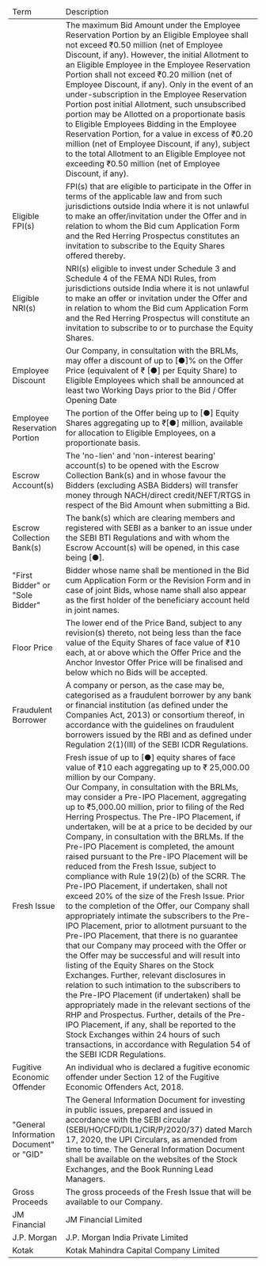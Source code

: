 <table><thead><tr><td>Term</td><td>Description</td></tr></thead><tbody><tr><td></td><td>The maximum Bid Amount under the Employee Reservation Portion by an Eligible Employee shall not exceed ₹0.50 million (net of Employee Discount, if any). However, the initial Allotment to an Eligible Employee in the Employee Reservation Portion shall not exceed ₹0.20 million (net of Employee Discount, if any). Only in the event of an under-subscription in the Employee Reservation Portion post initial Allotment, such unsubscribed portion may be Allotted on a proportionate basis to Eligible Employees Bidding in the Employee Reservation Portion, for a value in excess of ₹0.20 million (net of Employee Discount, if any), subject to the total Allotment to an Eligible Employee not exceeding ₹0.50 million (net of Employee Discount, if any).</td></tr><tr><td>Eligible FPI(s)</td><td>FPI(s) that are eligible to participate in the Offer in terms of the applicable law and from such jurisdictions outside India where it is not unlawful to make an offer/invitation under the Offer and in relation to whom the Bid cum Application Form and the Red Herring Prospectus constitutes an invitation to subscribe to the Equity Shares offered thereby.</td></tr><tr><td>Eligible NRI(s)</td><td>NRI(s) eligible to invest under Schedule 3 and Schedule 4 of the FEMA NDI Rules, from jurisdictions outside India where it is not unlawful to make an offer or invitation under the Offer and in relation to whom the Bid cum Application Form and the Red Herring Prospectus will constitute an invitation to subscribe to or to purchase the Equity Shares.</td></tr><tr><td>Employee Discount</td><td>Our Company, in consultation with the BRLMs, may offer a discount of up to [●]% on the Offer Price (equivalent of ₹ [●] per Equity Share) to Eligible Employees which shall be announced at least two Working Days prior to the Bid / Offer Opening Date</td></tr><tr><td>Employee Reservation Portion</td><td>The portion of the Offer being up to [●] Equity Shares aggregating up to ₹[●] million, available for allocation to Eligible Employees, on a proportionate basis.</td></tr><tr><td>Escrow Account(s)</td><td>The 'no-lien' and 'non-interest bearing' account(s) to be opened with the Escrow Collection Bank(s) and in whose favour the Bidders (excluding ASBA Bidders) will transfer money through NACH/direct credit/NEFT/RTGS in respect of the Bid Amount when submitting a Bid.</td></tr><tr><td>Escrow Collection Bank(s)</td><td>The bank(s) which are clearing members and registered with SEBI as a banker to an issue under the SEBI BTI Regulations and with whom the Escrow Account(s) will be opened, in this case being [●].</td></tr><tr><td>"First Bidder" or "Sole Bidder"</td><td>Bidder whose name shall be mentioned in the Bid cum Application Form or the Revision Form and in case of joint Bids, whose name shall also appear as the first holder of the beneficiary account held in joint names.</td></tr><tr><td>Floor Price</td><td>The lower end of the Price Band, subject to any revision(s) thereto, not being less than the face value of the Equity Shares of face value of ₹10 each, at or above which the Offer Price and the Anchor Investor Offer Price will be finalised and below which no Bids will be accepted.</td></tr><tr><td>Fraudulent Borrower</td><td>A company or person, as the case may be, categorised as a fraudulent borrower by any bank or financial institution (as defined under the Companies Act, 2013) or consortium thereof, in accordance with the guidelines on fraudulent borrowers issued by the RBI and as defined under Regulation 2(1)(III) of the SEBI ICDR Regulations.</td></tr><tr><td>Fresh Issue</td><td>Fresh issue of up to [●] equity shares of face value of ₹10 each aggregating up to ₹ 25,000.00 million by our Company.<br/>Our Company, in consultation with the BRLMs, may consider a Pre-IPO Placement, aggregating up to ₹5,000.00 million, prior to filing of the Red Herring Prospectus. The Pre-IPO Placement, if undertaken, will be at a price to be decided by our Company, in consultation with the BRLMs. If the Pre-IPO Placement is completed, the amount raised pursuant to the Pre-IPO Placement will be reduced from the Fresh Issue, subject to compliance with Rule 19(2)(b) of the SCRR. The Pre-IPO Placement, if undertaken, shall not exceed 20% of the size of the Fresh Issue. Prior to the completion of the Offer, our Company shall appropriately intimate the subscribers to the Pre-IPO Placement, prior to allotment pursuant to the Pre-IPO Placement, that there is no guarantee that our Company may proceed with the Offer or the Offer may be successful and will result into listing of the Equity Shares on the Stock Exchanges. Further, relevant disclosures in relation to such intimation to the subscribers to the Pre-IPO Placement (if undertaken) shall be appropriately made in the relevant sections of the RHP and Prospectus. Further, details of the Pre-IPO Placement, if any, shall be reported to the Stock Exchanges within 24 hours of such transactions, in accordance with Regulation 54 of the SEBI ICDR Regulations.</td></tr><tr><td>Fugitive Economic Offender</td><td>An individual who is declared a fugitive economic offender under Section 12 of the Fugitive Economic Offenders Act, 2018.</td></tr><tr><td>"General Information Document" or "GID"</td><td>The General Information Document for investing in public issues, prepared and issued in accordance with the SEBI circular (SEBI/HO/CFD/DIL1/CIR/P/2020/37) dated March 17, 2020, the UPI Circulars, as amended from time to time. The General Information Document shall be available on the websites of the Stock Exchanges, and the Book Running Lead Managers.</td></tr><tr><td>Gross Proceeds</td><td>The gross proceeds of the Fresh Issue that will be available to our Company.</td></tr><tr><td>JM Financial</td><td>JM Financial Limited</td></tr><tr><td>J.P. Morgan</td><td>J.P. Morgan India Private Limited</td></tr><tr><td>Kotak</td><td>Kotak Mahindra Capital Company Limited</td></tr></tbody></table>